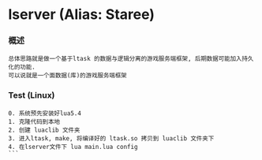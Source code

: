 # lserver (Alias: Staree)



### 概述
```
总体思路就是做一个基于ltask 的数据与逻辑分离的游戏服务端框架, 后期数据可能加入持久化的功能.
可以说就是一个面数据(库)的游戏服务端框架
```


### Test (Linux)
````
0. 系统预先安装好lua5.4
1. 克隆代码到本地
2. 创建 luaclib 文件夹
3. 进入ltask, make, 将编译好的 ltask.so 拷贝到 luaclib 文件夹下
4. 在lserver文件下 lua main.lua config
```